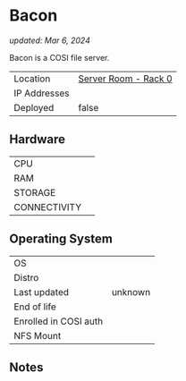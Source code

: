 # Bacon

_updated: Mar 6, 2024_

Bacon is a COSI file server. 

| | |
| :--- | :--- |
| Location | [Server Room - Rack 0](../racks.md#rack-0) |
| IP Addresses | |
| Deployed | false |

## Hardware

| | |
| :--- | :--- |
| CPU | 
| RAM | 
| STORAGE | 
| CONNECTIVITY | 

## Operating System

| | |
| :--- | :--- |
| OS | 
| Distro | 
| Last updated | unknown
| End of life | 
| Enrolled in COSI auth | 
| NFS Mount | 

## Notes

